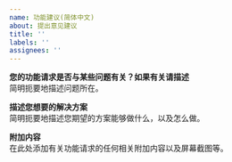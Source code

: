 ```yaml
---
name: 功能建议(简体中文)
about: 提出意见建议
title: ''
labels: ''
assignees: ''
---
```


**您的功能请求是否与某些问题有关？如果有关请描述**  
简明扼要地描述问题所在。

**描述您想要的解决方案**  
简明扼要地描述您期望的方案能够做什么，以及怎么做。

**附加内容**  
在此处添加有关功能请求的任何相关附加内容以及屏幕截图等。